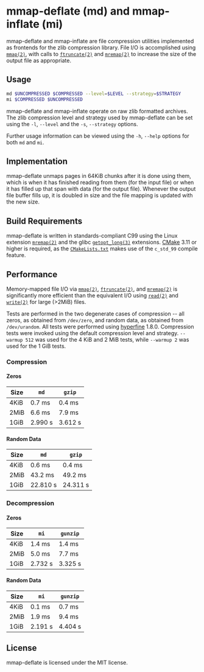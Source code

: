 # mmap-deflate (md) and mmap-inflate (mi)

mmap-deflate and mmap-inflate are file compression utilities implemented as
frontends for the zlib compression library. File I/O is accomplished using
[`mmap(2)`], with calls to [`ftruncate(2)`] and [`mremap(2)`] to increase the
size of the output file as appropriate.

## Usage

```bash
md $UNCOMPRESSED $COMPRESSED --level=$LEVEL --strategy=$STRATEGY
mi $COMPRESSED $UNCOMPRESSED
```

mmap-deflate and mmap-inflate operate on raw zlib formatted archives. The zlib
compression level and strategy used by mmap-deflate can be set using the `-l`,
`--level` and the `-s`, `--strategy` options.

Further usage information can be viewed using the `-h`, `--help` options for
both `md` and `mi`.

## Implementation

mmap-deflate unmaps pages in 64KiB chunks after it is done using them, which is
when it has finished reading from them (for the input file) or when it has
filled up that span with data (for the output file). Whenever the output file
buffer fills up, it is doubled in size and the file mapping is updated with the
new size.

## Build Requirements

mmap-deflate is written in standards-compliant C99 using the Linux extension
[`mremap(2)`] and the glibc [`getopt_long(3)`] extensions. [CMake] 3.11 or
higher is required, as the [`CMakeLists.txt`] makes use of the `c_std_99`
compile feature.

## Performance

Memory-mapped file I/O via [`mmap(2)`], [`ftruncate(2)`], and [`mremap(2)`] is
significantly more efficient than the equivalent I/O using [`read(2)`] and
[`write(2)`] for large (>2MiB) files.

Tests are performed in the two degenerate cases of compression -- all zeros, as
obtained from `/dev/zero`, and random data, as obtained from `/dev/urandom`. All
tests were performed using [hyperfine] 1.8.0. Compression tests were invoked
using the default compression level and strategy. `--warmup 512` was used for
the 4 KiB and 2 MiB tests, while `--warmup 2` was used for the 1 GiB tests.

### Compression
#### Zeros
| Size |  `md`   | `gzip`  |
|------|---------|---------|
| 4KiB | 0.7 ms  | 0.4 ms  |
| 2MiB | 6.6 ms  | 7.9 ms  |
| 1GiB | 2.990 s | 3.612 s |

#### Random Data
| Size |   `md`   |  `gzip`  |
|------|----------|----------|
| 4KiB |  0.6 ms  |  0.4 ms  |
| 2MiB | 43.2 ms  | 49.2 ms  |
| 1GiB | 22.810 s | 24.311 s |

### Decompression
#### Zeros
| Size |  `mi`   | `gunzip` |
|------|---------|----------|
| 4KiB | 1.4 ms  | 1.4 ms   |
| 2MiB | 5.0 ms  | 7.7 ms   |
| 1GiB | 2.732 s | 3.325 s  |

#### Random Data
| Size |   `mi`  | `gunzip` |
|------|---------|----------|
| 4KiB | 0.1 ms  | 0.7 ms   |
| 2MiB | 1.9 ms  | 9.4 ms   |
| 1GiB | 2.191 s | 4.404 s  |

## License

mmap-deflate is licensed under the MIT license.

[`mmap(2)`]: http://man7.org/linux/man-pages/man2/mmap.2.html
[`ftruncate(2)`]: http://man7.org/linux/man-pages/man2/ftruncate.2.html
[`mremap(2)`]: http://man7.org/linux/man-pages/man2/mremap.2.html
[`getopt_long(3)`]: http://man7.org/linux/man-pages/man3/getopt_long.3.html
[CMake]: https://cmake.org/
[`CMakeLists.txt`]: CMakeLists.txt
[`read(2)`]: http://man7.org/linux/man-pages/man2/read.2.html
[`write(2)`]: http://man7.org/linux/man-pages/man2/write.2.html
[hyperfine]: https://github.com/sharkdp/hyperfine

